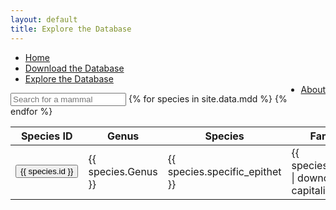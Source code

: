 ```yaml
---
layout: default
title: Explore the Database
---
```

<script type="text/javascript" src="/js/papaparse.min.js"></script>
<script src="/js/filter.js"></script>

<ul>
<li><a href="/index.html">Home</a></li>
<li><a href="assets/data/mdd.csv">Download the Database</a></li>
<li><a href="explore.html">Explore the Database</a></li>
<li style="float:right"><a href="#about">About</a></li>
</ul>
<input class="input_text" type="search" id="searchTerm" placeholder="Search for a mammal">

<table class="table" id="fullTable">    
    <thead>
    <tr>
        <th>Species ID</th>
        <th>Genus</th>
        <th>Species</th>
        <th>Family</th>
        <th>Order</th>
    </tr>
    </thead>
    <tbody>
        {% for species in site.data.mdd %}
            <tr>
            <td><input type = "button" onclick = "searchMDD(this)" id = "speciesID" value = "{{ species.id }}" /></td>
            <td>{{ species.Genus }}</td>
            <td>{{ species.specific_epithet }}</td>
            <td>{{ species.Family | downcase | capitalize }}</td>
            <td>{{ species.Order | downcase | capitalize }}</td>
            </tr>
        {% endfor %}
    </tbody>
</table>
<script>document.querySelector('#searchTerm').addEventListener('keyup', filterFunc, false);</script>



